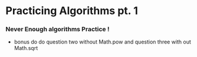 # Practicing Algorithms pt. 1 #

### Never Enough algorithms Practice ! ###

- bonus do do question two without Math.pow and question three with out Math.sqrt